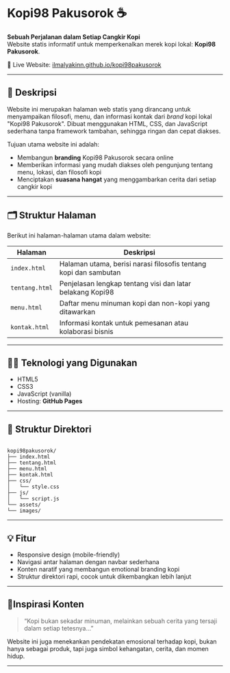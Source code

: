 # Kopi98 Pakusorok ☕

**Sebuah Perjalanan dalam Setiap Cangkir Kopi**  
Website statis informatif untuk memperkenalkan merek kopi lokal: **Kopi98 Pakusorok**.

🔗 Live Website: [ilmalyakinn.github.io/kopi98pakusorok](https://ilmalyakinn.github.io/kopi98pakusorok/)

---

## 📌 Deskripsi

Website ini merupakan halaman web statis yang dirancang untuk menyampaikan filosofi, menu, dan informasi kontak dari *brand* kopi lokal "Kopi98 Pakusorok". Dibuat menggunakan HTML, CSS, dan JavaScript sederhana tanpa framework tambahan, sehingga ringan dan cepat diakses.

Tujuan utama website ini adalah:
- Membangun **branding** Kopi98 Pakusorok secara online
- Memberikan informasi yang mudah diakses oleh pengunjung tentang menu, lokasi, dan filosofi kopi
- Menciptakan **suasana hangat** yang menggambarkan cerita dari setiap cangkir kopi

---

## 🗂️ Struktur Halaman

Berikut ini halaman-halaman utama dalam website:

| Halaman | Deskripsi |
|--------|-----------|
| `index.html` | Halaman utama, berisi narasi filosofis tentang kopi dan sambutan |
| `tentang.html` | Penjelasan lengkap tentang visi dan latar belakang Kopi98 |
| `menu.html` | Daftar menu minuman kopi dan non-kopi yang ditawarkan |
| `kontak.html` | Informasi kontak untuk pemesanan atau kolaborasi bisnis |

---

## 🧑‍💻 Teknologi yang Digunakan

- HTML5
- CSS3
- JavaScript (vanilla)
- Hosting: **GitHub Pages**

---

## 📁 Struktur Direktori

```

kopi98pakusorok/
├── index.html
├── tentang.html
├── menu.html
├── kontak.html
├── css/
│   └── style.css
├── js/
│   └── script.js
└── assets/
└── images/

````

---

## 💡 Fitur

- Responsive design (mobile-friendly)
- Navigasi antar halaman dengan navbar sederhana
- Konten naratif yang membangun emotional branding kopi
- Struktur direktori rapi, cocok untuk dikembangkan lebih lanjut

---

## 🧃Inspirasi Konten

> “Kopi bukan sekadar minuman, melainkan sebuah cerita yang tersaji dalam setiap tetesnya…”

Website ini juga menekankan pendekatan emosional terhadap kopi, bukan hanya sebagai produk, tapi juga simbol kehangatan, cerita, dan momen hidup.

---

